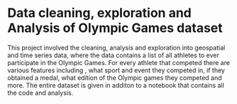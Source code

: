 # Data cleaning, exploration and Analysis of Olympic Games dataset

This project involved the cleaning, analysis and exploration into geospatial and time series data, where the data contains a list of all athletes to ever participate in the Olympic Games. For every athlete that competed there are various features including , what sport and event they competed in, if they obtained a medal, what edition of the Olympic games they competed and more. The entire dataset is given in additon to a notebook that contains all the code and analysis.
